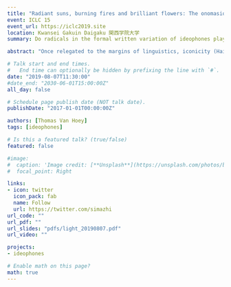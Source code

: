 ```yaml
---
title: "Radiant suns, burning fires and brilliant flowers: The onomasiology and radical support of Chinese literary LIGHT ideophones"
event: ICLC 15
event_url: https://iclc2019.site
location: Kwansei Gakuin Daigaku 関西学院大学
summary: Do radicals in the formal written variation of ideophones play a big role? 

abstract: "Once relegated to the margins of linguistics, iconicity (Haiman 1985) and ideophones (Voeltz & Kilian- Hatz 2001; Dingemanse 2012; 2018) have slowly reclaimed their place as linguistic phenomena worthy of study. Most work has been synchronic and elicited in nature. However, in the past few years, diachronic approaches have started to take hold as well (e.g. Akita et al. 2014; Van Hoey & Lu 2019). This study is conducted along similar lines, but focuses on onomasiology through computational methodology. <br> Van Hoey & Lu (2018) found that Premodern Chinese literary ideophones in the semantic domain matrix of LIGHT (1) exhibit a prototypical polysemous structure as to their semantic preference, similar to Geeraerts’s (1997) study of vergrijpen. This study, then, first replicates that analysis, using skipgrams as the foundation of the computational methodology. After this it is possible to enlarge the scope of the lexical items under investigation, i.e. LIGHT ideophones. This quantification provides a firmer empirical basis for arguing that many different frames (see Kövecses 2017) are involved with LIGHT ideophones, such as (but not limited to) LIGHT, FIRE, SUN, MOON, STARS, RED, FLOWERS, and GOLD. <br>(1) \t a. huīhuī 暉暉 ‘bright’ with SUN radical 日 <br> \t b. huīhuī 煇煇 ‘bright’ with FIRE radical 火 <br> \t c. huīhuī 輝輝 ‘bright’ with LIGHT radical 光 <br>If these frames are then taken as the source of exploration, it is possible to reverse the perspective from a semasiological (‘meaning’ of a lexical item) to an onomasiological one (‘names’ of a certain meaning). This allows a statistically normalized comparison between the different ideophones for different times per frame — effectively displaying the dynamicity of the system. They also form a basis for comparison with the ideophones that ‘survived’ into Modern Mandarin Chinese (and other Sinitic languages). <br> Lastly, this quantified and onomasiological road leads to a comparison of the above-mentioned frames to the radicals (‘semantic indices’) often present in Chinese characters, it can be seen that for SUN (日 in 1a), FIRE (火 in 1b) and LIGHT (光 in 1c) there are differing tendencies of ‘radical attraction’ throughout time, unlike what one intuitively would expect, namely LIGHT ideophones having a statistically significant preference for LIGHT radicals. On the contrary, they tend to have a greater affinity for the metonymy FIRE FOR LIGHT or SUN FOR LIGHT, rather than the non-metonymous LIGHT itself. <br> These important findings provide further evidence for the variationist nature of ideophones, both diachronic as well as synchronic (in a given time period), as well as their the prototypicality of their structure – an aspect of their meaning and usage that is often overlooked by formal approaches that only focus on their morphology and autonomous syntax."

# Talk start and end times.
#   End time can optionally be hidden by prefixing the line with `#`.
date: "2019-08-07T11:30:00"
#date_end: "2030-06-01T15:00:00Z"
all_day: false

# Schedule page publish date (NOT talk date).
publishDate: "2017-01-01T00:00:00Z"

authors: [Thomas Van Hoey]
tags: [ideophones]

# Is this a featured talk? (true/false)
featured: false

#image:
#  caption: 'Image credit: [**Unsplash**](https://unsplash.com/photos/bzdhc5b3Bxs)'
#  focal_point: Right

links:
- icon: twitter
  icon_pack: fab
  name: Follow
  url: https://twitter.com/simazhi
url_code: ""
url_pdf: ""
url_slides: "pdfs/light_20190807.pdf"
url_video: ""

projects:
- ideophones

# Enable math on this page?
math: true 
---
```


